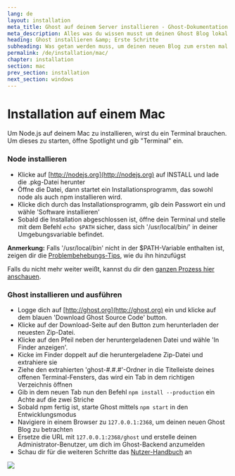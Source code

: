 ```yaml
---
lang: de
layout: installation
meta_title: Ghost auf deinem Server installieren - Ghost-Dokumentation
meta_description: Alles was du wissen musst um deinen Ghost Blog lokal oder auf deinem Server starten zu können.
heading: Ghost installieren &amp; Erste Schritte
subheading: Was getan werden muss, um deinen neuen Blog zum ersten mal einzurichten.
permalink: /de/installation/mac/
chapter: installation
section: mac
prev_section: installation
next_section: windows
---
```



# Installation auf einem Mac <a id="install-mac"></a>

Um Node.js auf deinem Mac zu installieren, wirst du ein Terminal brauchen. Um dieses zu starten, öffne Spotlight und gib "Terminal" ein.

### Node installieren

* Klicke auf [http://nodejs.org](http://nodejs.org) auf INSTALL und lade die .pkg-Datei herunter
* Öffne die Datei, dann startet ein Installationsprogramm, das sowohl node als auch npm installieren wird.
* Klicke dich durch das Installationsprogramm, gib dein Passwort ein und wähle 'Software installieren'
* Sobald die Installation abgeschlossen ist, öffne dein Terminal und stelle mit dem Befehl `echo $PATH` sicher, dass sich '/usr/local/bin/' in deiner Umgebungsvariable befindet.

<p class="note"><strong>Anmerkung:</strong> Falls '/usr/local/bin' nicht in der $PATH-Variable enthalten ist, zeigen dir die <a href="{% if page.lang %}/{{ page.lang }}{% endif %}/installation/troubleshooting#export-path">Problembehebungs-Tips</a>, wie du ihn hinzufügst</p>

Falls du nicht mehr weiter weißt, kannst du dir den [ganzen Prozess hier anschauen](https://s3-eu-west-1.amazonaws.com/ghost-website-cdn/install-node-mac.gif "Ghost auf einem Mac installieren").

### Ghost installieren und ausführen

* Logge dich auf [http://ghost.org](http://ghost.org) ein und klicke auf dem blauen 'Download Ghost Source Code' button.
* Klicke auf der Download-Seite auf den Button zum herunterladen der neuesten Zip-Datei.
* Klicke auf den Pfeil neben der heruntergeladenen Datei und wähle 'In Finder anzeigen'.
* Kicke im Finder doppelt auf die heruntergeladene Zip-Datei und extrahiere sie
* Ziehe den extrahierten 'ghost-#.#.#'-Ordner in die Titelleiste deines offenen Terminal-Fensters, das wird ein Tab in dem richtigen Verzeichnis öffnen
* Gib in dem neuen Tab nun den Befehl `npm install --production` ein <span class="note">Achte auf die zwei Striche</span>
* Sobald npm fertig ist, starte Ghost mittels `npm start` in den Entwicklungsmodus
* Navigiere in einem Browser zu <code class="path">127.0.0.1:2368</code>, um deinen neuen Ghost Blog zu betrachten
* Ersetze die URL mit <code class="path">127.0.0.1:2368/ghost</code> und erstelle deinen Administrator-Benutzer, um dich im Ghost-Backend anzumelden
* Schau dir für die weiteren Schritte das [Nutzer-Handbuch](/usage) an

![](https://s3-eu-west-1.amazonaws.com/ghost-website-cdn/install-ghost-mac.gif)

